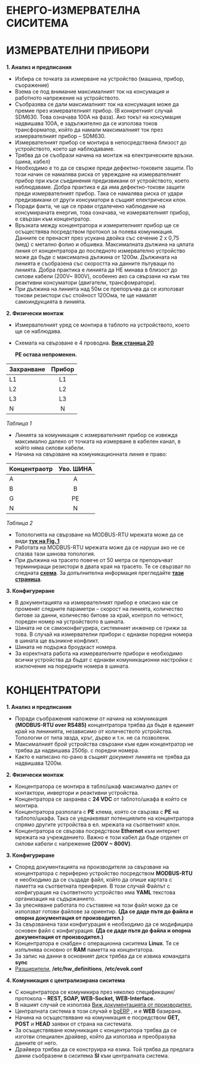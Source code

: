 # ЕНЕРГО-ИЗМЕРВАТЕЛНА СИСИТЕМА

# ИЗМЕРВАТЕЛНИ ПРИБОРИ

**1. Анализ и предписания**

- Избира се точката за измерване на устройство (машина, прибор, съоражение)
- Взема се под внимание максималният ток на консумация и работното напрежение на устройството.
- Съобразява се дали максималният ток на консумация може да премие през измервателният прибор.
(В конкретният случай SDM630. Това означава 100А на фаза). Ако токът на консумация надвишава 100А,
е задължително да се използва токов трансформатор, който да намали максималният ток през измервателният прибор – SDM630.
- Измервателният прибор се монтира в непосредствена близост до устройството, което ще наблюдаваме.
- Трябва да се съобрази начина на монтаж на електрическите връзки.(шина, кабел)
- Необходимо е то да се свърже преди дефектно-токовите защити. По този начин се намалява
риска от увреждане на измервателният прибор при къси съединения предизвикани от устройството,
което наблюдаваме. Добра практика е да има дефектно-токови защити преди измервателният прибор.
Така се намалява риска от удари предизвикани от други консуматори в същият електрически клон.
- Поради факта, че ще се прави отдалечено наблюдение на консумираната енергия, това означава,
че измервателният прибор, e свързан към концентратор.
- Връзката между концентратора и измерителният прибор ще се осъществява посредством протокол за полева комуникация.
Данните се пренасят през усукана двойка със сечение 2 х 0,75 (мед) с метално фолио и обшивка.
Максималната дължина на цялата линия от концентратора до последното измервателно
устройство може да бъде с максимална дължина от 1200м. Дължината на линията е съобразена
със скоростта на данните пътуващи по линията.
Добра практика е линията да НЕ минава в близост до силови кабели (200V~ 800V),
особенно ако са свързани на към тях реактивни консуматори (двигатели, трансфомратори).
- При дължина на линията над 50м се препоръчва да се използват токови резистори със стойност 120Ома,
те ще намалят самоиндукцията в линията.

**2. Физически монтаж**
- Измервателният уред се монтира в таблото на устройството, което ще се наблюдава.
- Схемата на свързване е 4 проводна. [**Виж станица 20**](https://bg-etech.de/download/manual/SDM630-Mbus.pdf)

   **PE остава непроменен.**

| Захранване  | Прибор  |
| ----------- |:-------:|
| L1          | L1      |
| L2          | L2      |
| L3          | L3      |
| N           | N       |

_Таблица 1_

- Линията за комуникация с измервателният прибор се извежда максимално далеко от точката на измерване в кабелен канал,
в който няма силови кабели.
- Начина на свързване на комуникационната линия е право:
 
| Концентраотр  | Уво. ШИНА  |
| ------------- |:----------:|
| A             | A          |
| B             | B          |
| G             | PE         |
| N             | N          |

_Таблица 2_
- Топологията на свързване на MODBUS-RTU мрежата може да се види [**тук на Fig. 1**](http://www.bb-elec.com/Learning-Center/All-White-Papers/Serial/RS-485-Connections-FAQ.aspx)
- Работата на MODBUS-RTU мрежата може да се наруши ако не се спазва тази шинова топология.
- При дължина на трасето повече от 50 метра се препоръчват терминиращи резистори в двата края на трасето.
Те се свързват по следната [**схема**](https://upload.wikimedia.org/wikipedia/commons/thumb/9/96/Rs485-bias-termination.svg/220px-Rs485-bias-termination.svg.png).
За допълнителна информация прегледайте [**тази страница**](https://en.wikipedia.org/wiki/RS-485).

**3. Конфигуриране**
- В документацията на измервателният прибор е описано как се променят следните параметри – скорост на линията,
количество битове за данни, количество битове за край, контрол по четност, пореден номер на устройството в шината.
- Шината не се самоконфигурира, системният инженер се грижи за това.
В случай на измервателни прибори с еднакви поредни номера в шината ще възникне конфликт.
- Шината не подържа броудкаст номера.
- За коректната работа на измервателните прибори е необходимо всички устройства да бъдат
с еднакви комуникационни настройки с изключение на поредните номера в шината.

# КОНЦЕНТРАТОРИ

**1. Анализ и предписания**
- Поради съображения наложени от начина на комуникация **(MODBUS-RTU over RS485)** концентратора трябва да бъде в
единият край на лининията, независимо от количеството устройства. Топологии от типа звзда,
кръг, дърво и т.н. не са позволени.
- Максималният брой устройства свързани към един концентратор не трябва да надвишава 250бр. с поредни номера.
- Както е написано по-рано в същият документ линията не трябва да надвишава 1200м.

**2. Физически монтаж**
-  Концентратора се монтира в табло/шкаф максимално далеч от контактори, инвертори и реактивни устройства.
-  Концентратора се захранва с **24 VDC** от таблото/шкафа в който се монтира.
-  Концентратора разполага с  **PE**  клема, която се свързва с  **PE**  на таблото/шкафа.
Така се уеднаквяват потенциялите на концентратора спрямо другите устройства в ел. мрежата на съответният клон.
-  Концентратора се свързва посредством  **Ethernet** към интернет мрежата на учреждението.
Важно е този кабел да бъде отделен от силови кабели с напрежение **(200V ~ 800V)**.

**3. Конфигуриране**
-  Според документацията на производителя за свързване на концентратора с периферно устройство посредством **MODBUS-RTU** 
е необходимо да се създаде файл, който да опише картата с паметта на съответната преиферия.
В този случай  Файлът с конфигурация на съответното устройство има  **YAML**  текстова организация на съдържанието.
-  За улесняване работата по съставяне на този файл може да се използват готови файлове за ориентир.
**(Да се даде пътя до файла и опорна документация от производител.)**
-  За свързванена тази конфигурация е необходимо да се модифицира основен файл с конфигурация.
**(Да се даде пътя до файла и опорна документация от производител.)**
-  Концентратора е снабден с операционна сиситема  **Linux**. Тя се изпълнява основно от **RAM** паметта на концентатора.
-  За запис на данни в основният диск трябва да се извика командата  **sync**
-  [Разширители](https://evok.api-docs.io/1.0/mpqzDwPwirsoq7i5A/extensions), 
**/etc/hw\_definitions**, **/etc/evok.conf**

**4. Комуникация с централизирана сиситема**
-  С концентратора се комуникира през няколко спецификации/протокола –  **REST, SOAP, WEB-Socket, WEB-Interface.**
-  В нашият случай се използва [Виж документацията от производител.](https://evok.api-docs.io/1.0/rest/get-watchdog-state-watchdog-alias)
-  Централната система в този случай е [bgERP](https://bgerp.com/) , и е  **WEB**  базирана.
-  Начина на осъществяване на комуникация е посредством  **GET, POST**  и  **HEAD**  заявки от страна на системата.
-  За осъществяване комуникация с концентратора трябва да се изготви специален драйвер,
който да използва и преобразува данните от него.
-  Драйвера трябва да се конструира на езика. Той трябва да предлага данни съобразени в сиситема **SI** към централната система.

